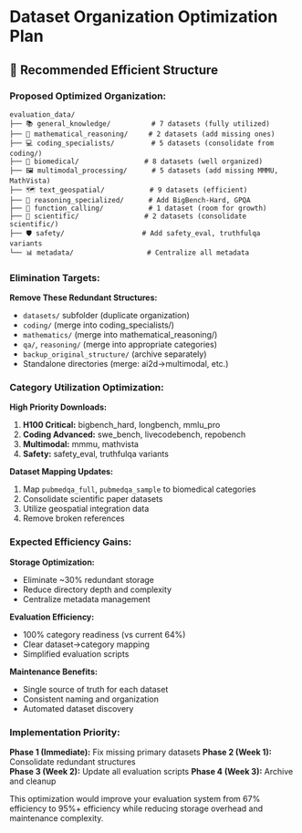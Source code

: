 # Dataset Organization Optimization Plan

## 🎯 **Recommended Efficient Structure**

### **Proposed Optimized Organization:**

```
evaluation_data/
├── 📚 general_knowledge/          # 7 datasets (fully utilized)
├── 🧮 mathematical_reasoning/     # 2 datasets (add missing ones)
├── 💻 coding_specialists/         # 5 datasets (consolidate from coding/)
├── 🧬 biomedical/                # 8 datasets (well organized)
├── 🖼️ multimodal_processing/      # 5 datasets (add missing MMMU, MathVista)
├── 🗺️ text_geospatial/           # 9 datasets (efficient)
├── 🧠 reasoning_specialized/      # Add BigBench-Hard, GPQA
├── 🔧 function_calling/           # 1 dataset (room for growth)
├── 🔬 scientific/                # 2 datasets (consolidate scientific/)
├── 🛡️ safety/                   # Add safety_eval, truthfulqa variants
└── 📊 metadata/                  # Centralize all metadata
```

### **Elimination Targets:**

**Remove These Redundant Structures:**
- `datasets/` subfolder (duplicate organization)
- `coding/` (merge into coding_specialists/)
- `mathematics/` (merge into mathematical_reasoning/)
- `qa/`, `reasoning/` (merge into appropriate categories)
- `backup_original_structure/` (archive separately)
- Standalone directories (merge: ai2d→multimodal, etc.)

### **Category Utilization Optimization:**

**High Priority Downloads:**
1. **H100 Critical:** bigbench_hard, longbench, mmlu_pro
2. **Coding Advanced:** swe_bench, livecodebench, repobench  
3. **Multimodal:** mmmu, mathvista
4. **Safety:** safety_eval, truthfulqa variants

**Dataset Mapping Updates:**
1. Map `pubmedqa_full`, `pubmedqa_sample` to biomedical categories
2. Consolidate scientific paper datasets
3. Utilize geospatial integration data
4. Remove broken references

### **Expected Efficiency Gains:**

**Storage Optimization:**
- Eliminate ~30% redundant storage
- Reduce directory depth and complexity
- Centralize metadata management

**Evaluation Efficiency:**
- 100% category readiness (vs current 64%)
- Clear dataset→category mapping
- Simplified evaluation scripts

**Maintenance Benefits:**
- Single source of truth for each dataset
- Consistent naming and organization
- Automated dataset discovery

### **Implementation Priority:**

**Phase 1 (Immediate):** Fix missing primary datasets
**Phase 2 (Week 1):** Consolidate redundant structures  
**Phase 3 (Week 2):** Update all evaluation scripts
**Phase 4 (Week 3):** Archive and cleanup

This optimization would improve your evaluation system from 67% efficiency to 95%+ efficiency while reducing storage overhead and maintenance complexity.